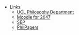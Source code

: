 - Links
  - [UCL Philosophy Department](https://www.ucl.ac.uk/philosophy)
  - [Moodle for 2047](https://moodle.ucl.ac.uk/course/view.php?id=19062)
  - [SEP](https://plato.stanford.edu/contents.html)
  - [PhilPapers](https://philpapers.org)